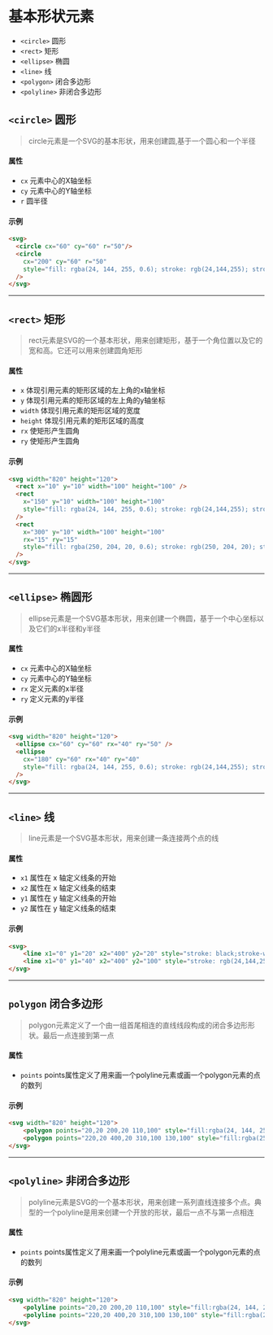 # 基本形状元素
- `<circle>` 圆形 
- `<rect>` 矩形 
- `<ellipse>` 椭圆 
- `<line>` 线
- `<polygon>` 闭合多边形 
- `<polyline>` 非闭合多边形 



## `<circle>` 圆形
> circle元素是一个SVG的基本形状，用来创建圆,基于一个圆心和一个半径

#### 属性
- `cx` 元素中心的X轴坐标
- `cy` 元素中心的Y轴坐标
- `r`  圆半径

#### 示例
````html
<svg>
  <circle cx="60" cy="60" r="50"/>
  <circle 
    cx="200" cy="60" r="50" 
    style="fill: rgba(24, 144, 255, 0.6); stroke: rgb(24,144,255); stroke-width: 3" 
  />
</svg>
````

---

## `<rect>` 矩形
> rect元素是SVG的一个基本形状，用来创建矩形，基于一个角位置以及它的宽和高。它还可以用来创建圆角矩形

#### 属性
- `x` 体现引用元素的矩形区域的左上角的x轴坐标
- `y` 体现引用元素的矩形区域的左上角的y轴坐标
- `width` 体现引用元素的矩形区域的宽度
- `height` 体现引用元素的矩形区域的高度
- `rx` 使矩形产生圆角
- `ry` 使矩形产生圆角


#### 示例

````html
<svg width="820" height="120">
  <rect x="10" y="10" width="100" height="100" />
  <rect 
    x="150" y="10" width="100" height="100" 
    style="fill: rgba(24, 144, 255, 0.6); stroke: rgb(24,144,255); stroke-width: 3" 
  />
  <rect 
    x="300" y="10" width="100" height="100" 
    rx="15" ry="15"
    style="fill: rgba(250, 204, 20, 0.6); stroke: rgb(250, 204, 20); stroke-width: 3" 
  />
</svg>
````

---

## `<ellipse>` 椭圆形
> ellipse元素是一个SVG基本形状，用来创建一个椭圆，基于一个中心坐标以及它们的x半径和y半径

#### 属性
- `cx` 元素中心的X轴坐标
- `cy` 元素中心的Y轴坐标
- `rx` 定义元素的x半径
- `ry` 定义元素的y半径

#### 示例
````html
<svg width="820" height="120">
  <ellipse cx="60" cy="60" rx="40" ry="50" />
  <ellipse 
    cx="180" cy="60" rx="40" ry="40" 
    style="fill: rgba(24, 144, 255, 0.6); stroke: rgb(24,144,255); stroke-width: 3" 
  />
</svg>
````

---

## `<line>` 线
> line元素是一个SVG基本形状，用来创建一条连接两个点的线

#### 属性
- `x1` 属性在 x 轴定义线条的开始
- `x2` 属性在 x 轴定义线条的结束
- `y1` 属性在 y 轴定义线条的开始
- `y2` 属性在 y 轴定义线条的结束

#### 示例

````html
<svg>
    <line x1="0" y1="20" x2="400" y2="20" style="stroke: black;stroke-width:2"/>
    <line x1="0" y1="40" x2="400" y2="100" style="stroke: rgb(24,144,255);stroke-width:2"/>
</svg>
````

---

## `polygon` 闭合多边形
>polygon元素定义了一个由一组首尾相连的直线线段构成的闭合多边形形状。最后一点连接到第一点

#### 属性
- `points` points属性定义了用来画一个polyline元素或画一个polygon元素的点的数列

#### 示例
````html
<svg width="820" height="120">
    <polygon points="20,20 200,20 110,100" style="fill:rgba(24, 144, 255, 0.6);stroke:rgb(24, 144, 255);stroke-width:2"/>
    <polygon points="220,20 400,20 310,100 130,100" style="fill:rgba(250, 204, 20, 0.6);stroke:rgb(250, 204, 20);stroke-width:2"/>
</svg>
````

---

## `<polyline>` 非闭合多边形
>polyline元素是SVG的一个基本形状，用来创建一系列直线连接多个点。典型的一个polyline是用来创建一个开放的形状，最后一点不与第一点相连

#### 属性
- `points` points属性定义了用来画一个polyline元素或画一个polygon元素的点的数列

#### 示例
````html
<svg width="820" height="120">
    <polyline points="20,20 200,20 110,100" style="fill:rgba(24, 144, 255, 0.6);stroke:rgb(24, 144, 255);stroke-width:3"/>
    <polyline points="220,20 400,20 310,100 130,100" style="fill:rgba(250, 204, 20, 0.6);stroke:rgb(250, 204, 20);stroke-width:3"/>
</svg>
````